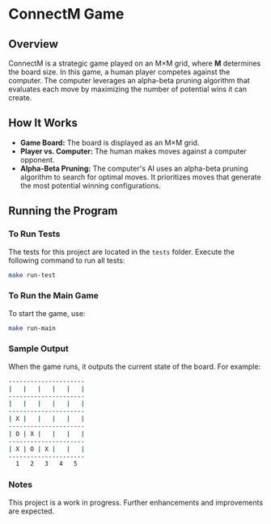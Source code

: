 # ConnectM Game

## Overview
ConnectM is a strategic game played on an M×M grid, where **M** determines the board size. In this game, a human player competes against the computer. The computer leverages an alpha-beta pruning algorithm that evaluates each move by maximizing the number of potential wins it can create.

## How It Works
- **Game Board:** The board is displayed as an M×M grid.
- **Player vs. Computer:** The human makes moves against a computer opponent.
- **Alpha-Beta Pruning:** The computer's AI uses an alpha-beta pruning algorithm to search for optimal moves. It prioritizes moves that generate the most potential winning configurations.

## Running the Program

### To Run Tests
The tests for this project are located in the `tests` folder. Execute the following command to run all tests:
```sh
make run-test
```

### To Run the Main Game
To start the game, use:
```sh
make run-main
```

### Sample Output
When the game runs, it outputs the current state of the board. For example:
```sh
---------------------
|   |   |   |   |   |
---------------------
|   |   |   |   |   |
---------------------
| X |   |   |   |   |
---------------------
| O | X |   |   |   |
---------------------
| X | O | X |   |   |
---------------------
  1   2   3   4   5  
```

### Notes
This project is a work in progress. Further enhancements and improvements are expected.
